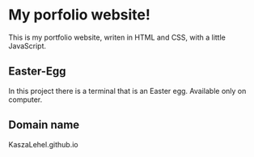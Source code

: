 # My porfolio website!
This is my portfolio website, writen in HTML and CSS, with a little JavaScript.

## Easter-Egg
In this project there is a terminal that is an Easter egg. Available only on computer.

## Domain name
KaszaLehel.github.io
